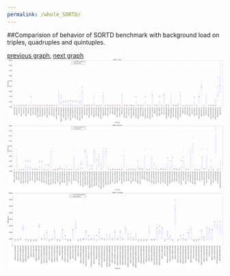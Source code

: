 ```yaml
---
permalink: /whole_SORTD/
---
```


##Comparision of behavior of SORTD benchmark with background load on triples, quadruples and quintuples.

[previous graph](../whole_SMATRIX/), [next graph](../whole_ZB/)
![graph figure](./images/triple/SORTD_box.png)![graph figure](./images/quadruple/SORTD_box.png)![graph figure](./images/quintuple/SORTD_box.png)